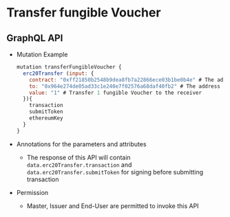 # Transfer fungible Voucher

## GraphQL API

- Mutation Example
  ```javascript
  mutation transferFungibleVoucher {
    erc20Transfer (input: {
      contract: "0xff21850b2548b9dea8fb7a22866ece03b1be0b4e" # The address of the ledger
      to: "0x964e274de05ad33c1e240e7f02576a68daf40fb2" # The address of the receiver
      value: "1" # Transfer 1 fungible Voucher to the receiver
    }){
      transaction
      submitToken
      ethereumKey
    }
  }
  ```

- Annotations for the parameters and attributes
  - The response of this API will contain `data.erc20Transfer.transaction` and `data.erc20Transfer.submitToken` for signing before submitting transaction

- Permission
  - Master, Issuer and End-User are permitted to invoke this API
